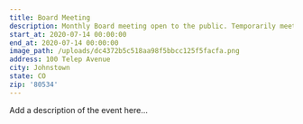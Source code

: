 ```yaml
---
title: Board Meeting
description: Monthly Board meeting open to the public. Temporarily meeting at St 1.
start_at: 2020-07-14 00:00:00
end_at: 2020-07-14 00:00:00
image_path: /uploads/dc4372b5c518aa98f5bbcc125f5facfa.png
address: 100 Telep Avenue
city: Johnstown
state: CO
zip: '80534'
---
```


Add a description of the event here…